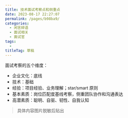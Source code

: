 ```yaml
---
title: 技术面试考察点和侧重点
date: 2023-08-17 22:27:07
permalink: /pages/b98ba9/
categories: 
  - 闲言碎语
  - 面试相关
  - 面试官
tags: 
  - 
titleTag: 草稿
---
```



面试考察的五个维度：
- 企业文化：底线
- 技术：基础
- 经验：项目经验、业务理解；star/smart 原则
- 基本素质：岗位匹配度基线考察，侧重团队协作和沟通表达
- 高潜素质：聪明、自驱、韧性、自我认知
> 具体内容图片脱敏后贴出